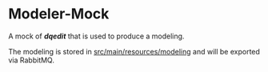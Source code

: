 # Modeler-Mock

A mock of _**dqedit**_ that is used to produce a modeling.

The modeling is stored in [src/main/resources/modeling](https://github.com/dqualizer/loadtest-translator-prototype/tree/main/modeler-mock/src/main/resources/modeling)
and will be exported via RabbitMQ.